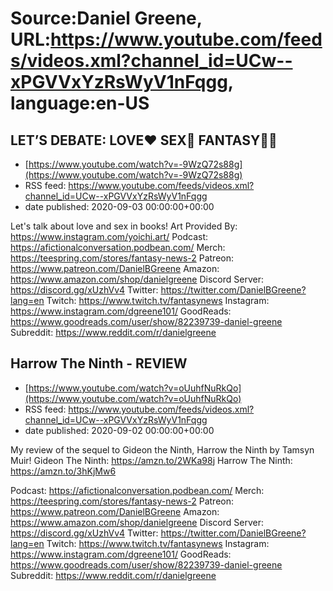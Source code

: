 # Source:Daniel Greene, URL:https://www.youtube.com/feeds/videos.xml?channel_id=UCw--xPGVVxYzRsWyV1nFqgg, language:en-US

## LET’S DEBATE: LOVE❤️ SEX🍆 FANTASY🧝‍♂️
 - [https://www.youtube.com/watch?v=-9WzQ72s88g](https://www.youtube.com/watch?v=-9WzQ72s88g)
 - RSS feed: https://www.youtube.com/feeds/videos.xml?channel_id=UCw--xPGVVxYzRsWyV1nFqgg
 - date published: 2020-09-03 00:00:00+00:00

Let's talk about love and sex in books!
Art Provided By: https://www.instagram.com/yoichi.art/
Podcast: https://afictionalconversation.podbean.com/
Merch: https://teespring.com/stores/fantasy-news-2
Patreon: https://www.patreon.com/DanielBGreene
Amazon: https://www.amazon.com/shop/danielgreene
Discord Server: https://discord.gg/xUzhVv4
Twitter: https://twitter.com/DanielBGreene?lang=en
Twitch: https://www.twitch.tv/fantasynews
Instagram: https://www.instagram.com/dgreene101/
GoodReads: https://www.goodreads.com/user/show/82239739-daniel-greene
Subreddit: https://www.reddit.com/r/danielgreene

## Harrow The Ninth - REVIEW
 - [https://www.youtube.com/watch?v=oUuhfNuRkQo](https://www.youtube.com/watch?v=oUuhfNuRkQo)
 - RSS feed: https://www.youtube.com/feeds/videos.xml?channel_id=UCw--xPGVVxYzRsWyV1nFqgg
 - date published: 2020-09-02 00:00:00+00:00

My review of the sequel to Gideon the Ninth, Harrow the Ninth by Tamsyn Muir! 
Gideon The Ninth: https://amzn.to/2WKa98j
Harrow The Ninth: https://amzn.to/3hKjMw6

Podcast: https://afictionalconversation.podbean.com/
Merch: https://teespring.com/stores/fantasy-news-2
Patreon: https://www.patreon.com/DanielBGreene
Amazon: https://www.amazon.com/shop/danielgreene
Discord Server: https://discord.gg/xUzhVv4
Twitter: https://twitter.com/DanielBGreene?lang=en
Twitch: https://www.twitch.tv/fantasynews
Instagram: https://www.instagram.com/dgreene101/
GoodReads: https://www.goodreads.com/user/show/82239739-daniel-greene
Subreddit: https://www.reddit.com/r/danielgreene

